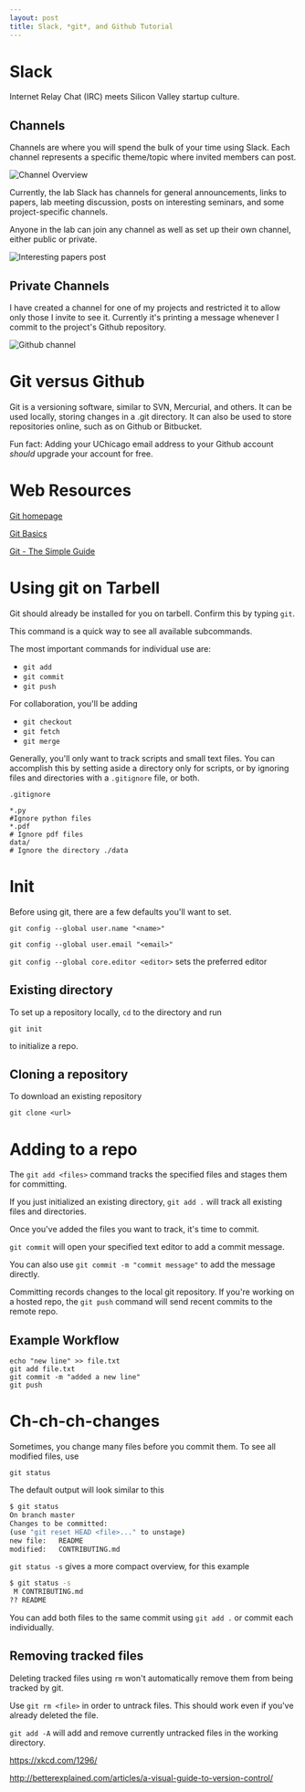 ```yaml
---
layout: post
title: Slack, *git*, and Github Tutorial
---
```


# Slack

Internet Relay Chat (IRC) meets Silicon Valley startup culture.

## Channels

Channels are where you will spend the bulk of your time using Slack. Each channel represents a specific theme/topic where invited members can post.

![Channel Overview](../images/slack_sidebar.png)

Currently, the lab Slack has channels for general announcements, links to papers, lab meeting discussion, posts on interesting seminars, and some project-specific channels.

Anyone in the lab can join any channel as well as set up their own channel, either public or private.

![Interesting papers post](../images/channel_example.png)

## Private Channels

I have created a channel for one of my projects and restricted it to allow only those I invite to see it. Currently it's printing a message whenever I commit to the project's Github repository.

![Github channel](../images/tcga_git.png)

# Git versus Github

Git is a versioning software, similar to SVN, Mercurial, and others. It can be used locally, storing changes in a .git directory. It can also be used to store repositories online, such as on Github or Bitbucket.

Fun fact: Adding your UChicago email address to your Github account *should* upgrade your account for free.

# Web Resources

[Git homepage](http://www.git-scm.com)

[Git Basics](https://git-scm.com/book/en/v2/Git-Basics-Getting-a-Git-Repository)

[Git - The Simple Guide](https://rogerdudler.github.io/git-guide/)

# Using git on Tarbell

Git should already be installed for you on tarbell. Confirm this by typing `git`.

This command is a quick way to see all available subcommands. 

The most important commands for individual use are:

* `git add`
* `git commit`
* `git push`

For collaboration, you'll be adding

* `git checkout`
* `git fetch`
* `git merge`


Generally, you'll only want to track scripts and small text files. You can accomplish this by setting aside a directory only for scripts, or by ignoring files and directories with a `.gitignore` file, or both.

    .gitignore
    
    *.py 
    #Ignore python files
    *.pdf 
    # Ignore pdf files
    data/ 
    # Ignore the directory ./data


    
    

# Init

Before using git, there are a few defaults you'll want to set.

`git config --global user.name "<name>"`

`git config --global user.email "<email>"`

`git config --global core.editor <editor>` sets the preferred editor

## Existing directory
To set up a repository locally, `cd` to the directory and run

`git init`

to initialize a repo.

## Cloning a repository

To download an existing repository

`git clone <url>`

# Adding to a repo

The `git add <files>` command tracks the specified files and stages them for committing.

If you just initialized an existing directory, `git add .` will track all existing files and directories.

Once you've added the files you want to track, it's time to commit.

`git commit` will open your specified text editor to add a commit message. 

You can also use `git commit -m "commit message"` to add the message directly.

Committing records changes to the local git repository. If you're working on a hosted repo, the `git push` command will send recent commits to the remote repo.

## Example Workflow

    echo "new line" >> file.txt
    git add file.txt
    git commit -m "added a new line"
    git push

# Ch-ch-ch-changes

Sometimes, you change many files before you commit them. To see all modified files, use

`git status`

The default output will look similar to this

``` bash
$ git status
On branch master
Changes to be committed:
(use "git reset HEAD <file>..." to unstage)
new file:   README
modified:   CONTRIBUTING.md
```
`git status -s` gives a more compact overview, for this example

``` bash
$ git status -s
 M CONTRIBUTING.md
?? README
```
You can add both files to the same commit using `git add .` or commit each individually. 

## Removing tracked files

Deleting tracked files using `rm` won't automatically remove them from being tracked by git.

Use `git rm <file>` in order to untrack files. This should work even if you've already deleted the file.

`git add -A` will add and remove currently untracked files in the working directory.

https://xkcd.com/1296/

http://betterexplained.com/articles/a-visual-guide-to-version-control/

